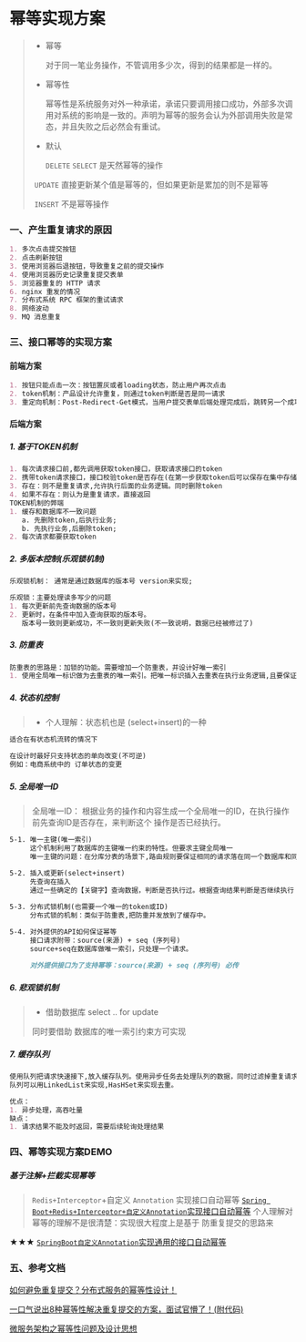# 幂等实现方案
> - 幂等
>
>   对于同一笔业务操作，不管调用多少次，得到的结果都是一样的。
>
> - 幂等性
>
>   幂等性是系统服务对外一种承诺，承诺只要调用接口成功，外部多次调用对系统的影响是一致的。声明为幂等的服务会认为外部调用失败是常态，并且失败之后必然会有重试。
>
> - 默认
>
>    `DELETE`   `SELECT`  是天然幂等的操作
>
> ​	    `UPDATE` 直接更新某个值是幂等的，但如果更新是累加的则不是幂等
>
> ​	   `INSERT` 不是幂等操作



### 一、产生重复请求的原因

```markdown
1. 多次点击提交按钮
2. 点击刷新按钮
3. 使用浏览器后退按钮，导致重复之前的提交操作
4. 使用浏览器历史记录重复提交表单
5. 浏览器重复的 HTTP 请求
6. nginx 重发的情况
7. 分布式系统 RPC 框架的重试请求
8. 网络波动
9. MQ 消息重复
```





### 三、接口幂等的实现方案

#### 前端方案
```markdown
1. 按钮只能点击一次：按钮置灰或者loading状态，防止用户再次点击
2. token机制：产品设计允许重复，则通过token判断是否是同一请求
3. 重定向机制：Post-Redirect-Get模式，当用户提交表单后端处理完成后，跳转另一个成功或失败的页面。避免用    户F5刷新导致重复提交
```

#### 后端方案

##### 1. 基于TOKEN机制
```markdown
1. 每次请求接口前,都先调用获取token接口，获取请求接口的token
2. 携带token请求接口，接口校验token是否存在(在第一步获取token后可以保存在集中存储redis中,校验时从 	    redis取)
3. 存在：则不是重复请求,允许执行后面的业务逻辑。同时删除token
4. 如果不存在：则认为是重复请求，直接返回
TOKEN机制的弊端
1. 缓存和数据库不一致问题
   a. 先删除token,后执行业务; 
   b. 先执行业务,后删除token;
2. 每次请求都要获取token
```

##### 2. 多版本控制(乐观锁机制)

```markdown
乐观锁机制： 通常是通过数据库的版本号 version来实现; 

乐观锁：主要处理读多写少的问题
1. 每次更新前先查询数据的版本号
2. 更新时，在条件中加入查询获取的版本号。
   版本号一致则更新成功，不一致则更新失败(不一致说明，数据已经被修过了)
```

##### 3. 防重表

```markdown
防重表的思路是：加锁的功能。需要增加一个防重表，并设计好唯一索引
1. 使用全局唯一标识做为去重表的唯一索引。把唯一标识插入去重表在执行业务逻辑,且要保证他们在同一个事务中。
```

##### 4. 状态机控制

> - 个人理解：状态机也是 (select+insert)的一种

```markdown
适合在有状态机流转的情况下

在设计时最好只支持状态的单向改变(不可逆)
例如：电商系统中的 订单状态的变更
```

##### 5. 全局唯一ID

> 全局唯一ID： 根据业务的操作和内容生成一个全局唯一的ID，在执行操作前先查询ID是否存在，来判断这个      		 			   操作是否已经执行。

```markdown
5-1. 唯一主键(唯一索引)
     这个机制利用了数据库的主键唯一约束的特性。但要求主键全局唯一
     唯一主键的问题：在分库分表的场景下,路由规则要保证相同的请求落在同一个数据库和同一张表中。否则唯一主键				  约束就不起作用了
   
5-2. 插入或更新(select+insert)
     先查询在插入
     通过一些确定的【关键字】查询数据，判断是否执行过。根据查询结果判断是否继续执行

5-3. 分布式锁机制(也需要一个唯一的token或ID)
     分布式锁的机制：类似于防重表,把防重并发放到了缓存中。

5-4. 对外提供的API如何保证幂等
     接口请求附带：source(来源) + seq (序列号)
     source+seq在数据库做唯一索引，只处理一个请求。
     
     对外提供接口为了支持幂等：source(来源) + seq (序列号) 必传
```

##### 6. 悲观锁机制

> - 借助数据库 select .. for update 
>
> 同时要借助 数据库的唯一索引约束方可实现

##### 7. 缓存队列

```markdown
使用队列把请求快速接下,放入缓存队列。使用异步任务去处理队列的数据，同时过滤掉重复请求。
队列可以用LinkedList来实现,HasHSet来实现去重。

优点：
1. 异步处理，高吞吐量
缺点：
1. 请求结果不能及时返回，需要后续轮询处理结果
```



### 四、幂等实现方案DEMO

##### 基于注解+拦截实现幂等

> `Redis+Interceptor`+自定义 `Annotation` 实现接口自动幂等
> [`Spring Boot+Redis+Interceptor+自定义Annotation`实现接口自动幂等](https://www.jianshu.com/p/c806003a8530)
> 个人理解对 幂等的理解不是很清楚：实现很大程度上是基于 防重复提交的思路来

★★★
[`SpringBoot自定义Annotation`实现通用的接口自动幂等](https://blog.csdn.net/weixin_38405253/article/details/105154104)



### 五、参考文档

[如何避免重复提交？分布式服务的幂等性设计！](https://mp.weixin.qq.com/s/K1PEjOonEZiS7PUGyjjObA)

[一口气说出8种幂等性解决重复提交的方案，面试官懵了！(附代码)](https://mp.weixin.qq.com/s/bo0CFj0FRT74qUXQEucOxQ)

[微服务架构之幂等性问题及设计思想](https://mp.weixin.qq.com/s/DXqT6aEgTbLjsthxtbg2sg)